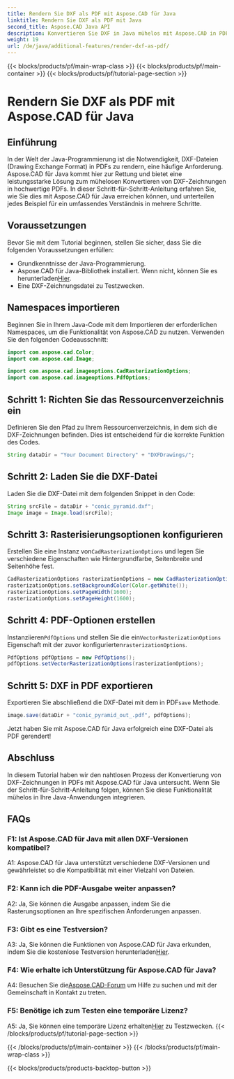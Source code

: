 ```yaml
---
title: Rendern Sie DXF als PDF mit Aspose.CAD für Java
linktitle: Rendern Sie DXF als PDF mit Java
second_title: Aspose.CAD Java API
description: Konvertieren Sie DXF in Java mühelos mit Aspose.CAD in PDF. Befolgen Sie unsere Schritt-für-Schritt-Anleitung für ein nahtloses Rendering.
weight: 19
url: /de/java/additional-features/render-dxf-as-pdf/
---
```


{{< blocks/products/pf/main-wrap-class >}}
{{< blocks/products/pf/main-container >}}
{{< blocks/products/pf/tutorial-page-section >}}

# Rendern Sie DXF als PDF mit Aspose.CAD für Java

## Einführung

In der Welt der Java-Programmierung ist die Notwendigkeit, DXF-Dateien (Drawing Exchange Format) in PDFs zu rendern, eine häufige Anforderung. Aspose.CAD für Java kommt hier zur Rettung und bietet eine leistungsstarke Lösung zum mühelosen Konvertieren von DXF-Zeichnungen in hochwertige PDFs. In dieser Schritt-für-Schritt-Anleitung erfahren Sie, wie Sie dies mit Aspose.CAD für Java erreichen können, und unterteilen jedes Beispiel für ein umfassendes Verständnis in mehrere Schritte.

## Voraussetzungen

Bevor Sie mit dem Tutorial beginnen, stellen Sie sicher, dass Sie die folgenden Voraussetzungen erfüllen:

- Grundkenntnisse der Java-Programmierung.
-  Aspose.CAD für Java-Bibliothek installiert. Wenn nicht, können Sie es herunterladen[Hier](https://releases.aspose.com/cad/java/).
- Eine DXF-Zeichnungsdatei zu Testzwecken.

## Namespaces importieren

Beginnen Sie in Ihrem Java-Code mit dem Importieren der erforderlichen Namespaces, um die Funktionalität von Aspose.CAD zu nutzen. Verwenden Sie den folgenden Codeausschnitt:

```java
import com.aspose.cad.Color;
import com.aspose.cad.Image;

import com.aspose.cad.imageoptions.CadRasterizationOptions;
import com.aspose.cad.imageoptions.PdfOptions;
```

## Schritt 1: Richten Sie das Ressourcenverzeichnis ein

Definieren Sie den Pfad zu Ihrem Ressourcenverzeichnis, in dem sich die DXF-Zeichnungen befinden. Dies ist entscheidend für die korrekte Funktion des Codes. 

```java
String dataDir = "Your Document Directory" + "DXFDrawings/";
```

## Schritt 2: Laden Sie die DXF-Datei

Laden Sie die DXF-Datei mit dem folgenden Snippet in den Code:

```java
String srcFile = dataDir + "conic_pyramid.dxf";
Image image = Image.load(srcFile);
```

## Schritt 3: Rasterisierungsoptionen konfigurieren

 Erstellen Sie eine Instanz von`CadRasterizationOptions` und legen Sie verschiedene Eigenschaften wie Hintergrundfarbe, Seitenbreite und Seitenhöhe fest.

```java
CadRasterizationOptions rasterizationOptions = new CadRasterizationOptions();
rasterizationOptions.setBackgroundColor(Color.getWhite());
rasterizationOptions.setPageWidth(1600);
rasterizationOptions.setPageHeight(1600);
```

## Schritt 4: PDF-Optionen erstellen

 Instanziieren`PdfOptions` und stellen Sie die ein`VectorRasterizationOptions` Eigenschaft mit der zuvor konfigurierten`rasterizationOptions`.

```java
PdfOptions pdfOptions = new PdfOptions();
pdfOptions.setVectorRasterizationOptions(rasterizationOptions);
```

## Schritt 5: DXF in PDF exportieren

 Exportieren Sie abschließend die DXF-Datei mit dem in PDF`save` Methode.

```java
image.save(dataDir + "conic_pyramid_out_.pdf", pdfOptions);
```

Jetzt haben Sie mit Aspose.CAD für Java erfolgreich eine DXF-Datei als PDF gerendert!

## Abschluss

In diesem Tutorial haben wir den nahtlosen Prozess der Konvertierung von DXF-Zeichnungen in PDFs mit Aspose.CAD für Java untersucht. Wenn Sie der Schritt-für-Schritt-Anleitung folgen, können Sie diese Funktionalität mühelos in Ihre Java-Anwendungen integrieren.

## FAQs

### F1: Ist Aspose.CAD für Java mit allen DXF-Versionen kompatibel?

A1: Aspose.CAD für Java unterstützt verschiedene DXF-Versionen und gewährleistet so die Kompatibilität mit einer Vielzahl von Dateien.

### F2: Kann ich die PDF-Ausgabe weiter anpassen?

A2: Ja, Sie können die Ausgabe anpassen, indem Sie die Rasterungsoptionen an Ihre spezifischen Anforderungen anpassen.

### F3: Gibt es eine Testversion?

 A3: Ja, Sie können die Funktionen von Aspose.CAD für Java erkunden, indem Sie die kostenlose Testversion herunterladen[Hier](https://releases.aspose.com/).

### F4: Wie erhalte ich Unterstützung für Aspose.CAD für Java?

 A4: Besuchen Sie die[Aspose.CAD-Forum](https://forum.aspose.com/c/cad/19) um Hilfe zu suchen und mit der Gemeinschaft in Kontakt zu treten.

### F5: Benötige ich zum Testen eine temporäre Lizenz?

 A5: Ja, Sie können eine temporäre Lizenz erhalten[Hier](https://purchase.aspose.com/temporary-license/) zu Testzwecken.
{{< /blocks/products/pf/tutorial-page-section >}}

{{< /blocks/products/pf/main-container >}}
{{< /blocks/products/pf/main-wrap-class >}}

{{< blocks/products/products-backtop-button >}}
